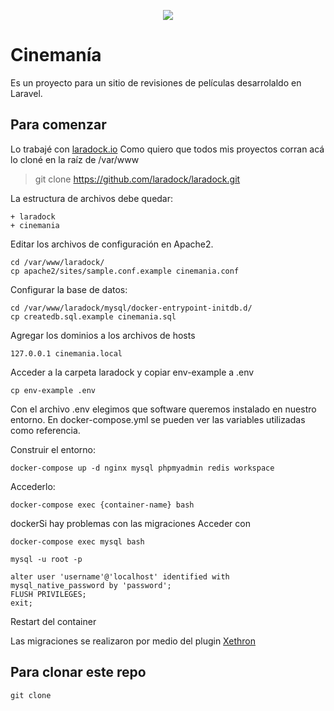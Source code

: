 <p align="center">
<img src="https://laravel.com/assets/img/components/logo-laravel.svg"></p>


# Cinemanía

Es un proyecto para un sitio de revisiones de películas desarrolaldo en Laravel.

## Para comenzar 

Lo trabajé con [laradock.io](http://laradock.io/)
Como quiero que todos mis proyectos corran acá lo cloné en la raíz de /var/www

> git clone https://github.com/laradock/laradock.git


La estructura de archivos debe quedar: 
```
+ laradock
+ cinemania

```

Editar los archivos de configuración en Apache2.

```
cd /var/www/laradock/
cp apache2/sites/sample.conf.example cinemania.conf
```

Configurar la base de datos:

```
cd /var/www/laradock/mysql/docker-entrypoint-initdb.d/
cp createdb.sql.example cinemania.sql
```

Agregar los dominios a los archivos de hosts

```
127.0.0.1 cinemania.local

```

Acceder a la carpeta laradock y copiar env-example a .env

```
cp env-example .env
```
Con el archivo .env elegimos que software queremos instalado en nuestro entorno. En docker-compose.yml se pueden ver las variables utilizadas como referencia.


Construir el entorno:

```
docker-compose up -d nginx mysql phpmyadmin redis workspace 

```

Accederlo:

```
docker-compose exec {container-name} bash
```

dockerSi hay problemas con las migraciones
Acceder con 
```
docker-compose exec mysql bash

mysql -u root -p

alter user 'username'@'localhost' identified with mysql_native_password by 'password';
FLUSH PRIVILEGES;
exit;
```
Restart del container

Las migraciones se realizaron por medio del plugin  [Xethron](https://github.com/Xethron/migrations-generator)

## Para clonar este repo

```
git clone


```

